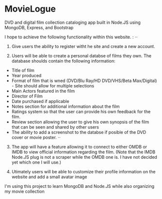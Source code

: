 # MovieLogue
DVD and digital film collection cataloging app built in Node.JS using MongoDB, Express, and Bootstrap



I hope to achieve the following functionality within this website. : 
⋅⋅
1. Give users the ability to register witht he site and create a new account. 

2. Users will be able to create a personal databse of films they own. The database shoulds contain the following information:
  + Title of film
  + Year produced
  + Format of film that is wned (DVD/Blu Ray/HD DVD/VHS/Beta Max/Digital) - Site should allow for multiple selections
  + Main Actors featured in the film
  + Director of Film
  + Date purchased if applicable
  + Notes section for additional information about the film
  + Ratings system so that the user can provide his own feedback for the film. 
  + Review section allowing the user to give his own synopsis of the film that can be seen and shared by other users
  + The ability to add a screenshot to the databse if posible of the DVD cover or movie poster. 
⋅⋅
3. The app will have a feature allowing it to connect to either OMDB or IMDB to view official information regarding the film. (Note that the IMDB Node.JS plug is not a scraper while the OMDB one is. I have not decided yet which one I will use.) 

4. Utimately users will be able to customize their profile information on the website and add a small avatar image


I'm using this project to learn MongoDB and Node.JS while also organizing my movie collection
